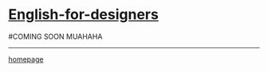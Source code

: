 # [English-for-designers](https://github.com/RonaldRonno/english-for-designers/blob/main/README.md)

#COMING SOON MUAHAHA
___
[homepage](https://github.com/RonaldRonno/english-for-designers/blob/main/07-homepage/index.md)
